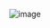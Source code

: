 ![image](https://github.com/MateusLimadev/Bridge-Assessoria/assets/126008846/3f665425-8b94-41d0-9f64-32cc949cfadc)
